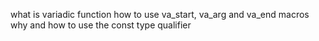 what is variadic function 
how to use va_start, va_arg and va_end macros
why and how to use the const type qualifier
